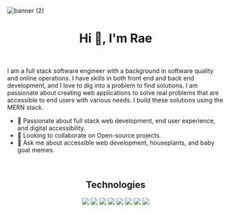 ![banner (2)](https://user-images.githubusercontent.com/11688089/169422561-1de8503b-09b3-4f81-9826-ce5556d2a3a9.png)

<p align="center">
<!--   <a href="#" target="_blank">
    <img src="https://img.shields.io/static/v1?label=|&message=WEBSITE&color=23555f&style=plastic&logo=react&logo-color=white"/> -->
<!--   <a href="#" target="_blank">
    <img src="https://img.shields.io/static/v1?label=|&message=TWITTER&color=cdf998&style=plastic&logo=twitter&logo-color=white"/>
  </a> -->
</p>

<h1 align="center">Hi 👋, I'm Rae</h1>

<br>

<p>I am a full stack software engineer with a background in software quality and online operations. I have skills in both front end and back end development, and I love to dig into a problem to find solutions. I am passionate about creating web applications to solve real problems that are accessible to end users with various needs. I build these solutions using the MERN stack.</p> 

  - 🌱 Passionate about full stack web development, end user experience, and digital accessibility. 
  - 👯 Looking to collaborate on Open-source projects.
  - 💬 Ask me about accessible web development, houseplants, and baby goat memes.
  
  <br>

<h2 align="center">Technologies</h2>

<p align="center">
    <img src="https://img.shields.io/static/v1?label=|&message=HTML5&color=23555f&style=plastic&logo=html5"/>
    <img src="https://img.shields.io/static/v1?label=|&message=CSS3&color=285f65&style=plastic&logo=css3"/>
    <img src="https://img.shields.io/static/v1?label=|&message=BOOTSTRAP&color=316c5e&style=plastic&logo=bootstrap"/>
    <img src="https://img.shields.io/static/v1?label=|&message=JAVASCRIPT&color=3c7f5d&style=plastic&logo=javascript"/>
    <img src="https://img.shields.io/static/v1?label=|&message=REACT.JS&color=4a935c&style=plastic&logo=react"/>
    <img src="https://img.shields.io/static/v1?label=|&message=MONGO-DB&color=cdd148&style=plastic&logo=mongodb"/>
    <img src="https://img.shields.io/static/v1?label=|&message=EXPRESS&color=bbb111&style=plastic&logo=express"/>
    <img src="https://img.shields.io/static/v1?label=|&message=GIT&color=cbb148&style=plastic&logo=git"/>
</p>

<br>

<!-- <h2 align="center">Connect</h2> -->


<p align="center">
<!--   <a href="#" target="_blank">
    <img src="https://img.shields.io/static/v1?label=|&message=WEBSITE&color=23555f&style=plastic&logo=react&logo-color=white"/> -->
<!--   <a href="#" target="_blank">
    <img src="https://img.shields.io/static/v1?label=|&message=TWITTER&color=cdf998&style=plastic&logo=twitter&logo-color=white"/>
  </a> -->
</p>
